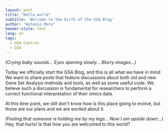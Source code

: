 ```yaml
---
layout: post
title: "Hello world"
subtitle: 'Welcome to the birth of the GSA Blog'
author: "Antonio Mora"
header-style: text
lang: en
tags:
  - GSA Central
  - GSA
---
```


_(Crying baby sounds... Eyes opening slowly... Blurry images...)_

Today we officially start the GSA Blog, and this is all what we have in mind: We want to share posts that feature discussions about both old and new Gene Set Analysis methods and tools, as well as some useful code. We believe such a discussion is fundamental for researchers to perform a correct functional interpretation of their omics data.

At this time point, we still don't know how is this place going to evolve, but those are our plans and we are excited about it.

_(Feeling that someone is holding me by my legs... Now I am upside down...)_ Hey, that hurts! Is that how you are welcomed to this world?
